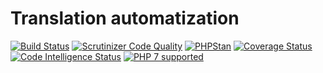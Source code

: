 # Translation automatization

[![Build Status](https://travis-ci.org/dev-efabrica/translation-automatization.svg?branch=master)](https://travis-ci.org/dev-efabrica/translation-automatization)
[![Scrutinizer Code Quality](https://scrutinizer-ci.com/g/dev-efabrica/translation-automatization/badges/quality-score.png?b=master)](https://scrutinizer-ci.com/g/dev-efabrica/translation-automatization/?branch=master)
[![PHPStan](https://img.shields.io/badge/PHPStan-level:%20max-brightgreen.svg)](https://travis-ci.org/dev-efabrica/translation-automatization)
[![Coverage Status](https://coveralls.io/repos/github/dev-efabrica/translation-automatization/badge.svg)](https://coveralls.io/github/dev-efabrica/translation-automatization)
[![Code Intelligence Status](https://scrutinizer-ci.com/g/dev-efabrica/translation-automatization/badges/code-intelligence.svg?b=master)](https://scrutinizer-ci.com/code-intelligence)
[![PHP 7 supported](http://php7ready.timesplinter.ch/dev-efabrica/translation-automatization/master/badge.svg)](https://travis-ci.org/dev-efabrica/translation-automatization)
